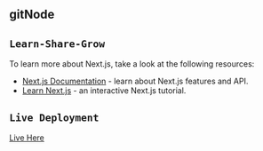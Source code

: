 ## gitNode

## `Learn-Share-Grow`



To learn more about Next.js, take a look at the following resources:

- [Next.js Documentation](https://nextjs.org/docs) - learn about Next.js features and API.
- [Learn Next.js](https://nextjs.org/learn) - an interactive Next.js tutorial.



## `Live Deployment`
<a href="http://cyber-defence-2.vercel.app/" target="_blank">Live Here</a>

